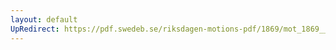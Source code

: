 ```yaml
---
layout: default
UpRedirect: https://pdf.swedeb.se/riksdagen-motions-pdf/1869/mot_1869__ak__00024/mot_1869__ak__00024_002.pdf
---
```

